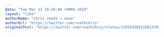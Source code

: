 ```yaml
---
date: "Tue Mar 12 18:50:44 +0000 2019"
layout: "like"
authorName: "chris reath → xoxo"
authorUrl: "https://twitter.com/reathchris"
originalPost: "https://twitter.com/reathchris/status/1105541651106127872"
---
```

